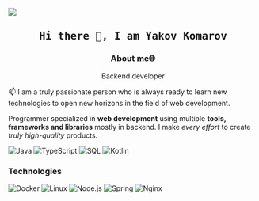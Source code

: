 [![](https://raw.githubusercontent.com/jacobzzzzzzzz/jacobzzzzzzzz/master/yakov_komarov.gif)](https://vk.com/doc271476229_666095927?hash=R0FWqMX2qwSA0183QzmhC6FA0qLBRCa1brBDeuXcuwD&dl=80ED9HmICqJLwxoSntsAqlTWvA2Zb6QkMGcaGqYxzA8)

<h2 align='center'><samp><strong>Hi there 👋, I am Yakov Komarov</strong></samp></h2>
<h3 align='center'><strong>About me🌐</strong></h3>
<p align='center'>Backend developer</p>

<p align='left'> 📫 I am a truly passionate person who is always ready to learn new technologies to open new horizons in the field of web development.</p>

Programmer specialized in **web development** using multiple **tools, frameworks and libraries** mostly in backend. I make *every effort* to create *truly high-quality* products.

![Java](https://img.shields.io/badge/-Java-000?&logo=Java&logo=Java)
![TypeScript](https://img.shields.io/badge/-TypeScript-000?&logo=TypeScript)
![SQL](https://img.shields.io/badge/-SQL-000?&logo=MySQL)
![Kotlin](https://img.shields.io/badge/-Kotlin-000?&logo=Kotlin)

### Technologies

![Docker](https://img.shields.io/badge/-Docker-000?&logo=Docker)
![Linux](https://img.shields.io/badge/-Linux-000?&logo=Linux)
![Node.js](https://img.shields.io/badge/-Node.js-000?&logo=node.js)
![Spring](https://img.shields.io/badge/-Spring-000?&logo=Spring)
![Nginx](https://img.shields.io/badge/-Nginx-000?&logo=Nginx)